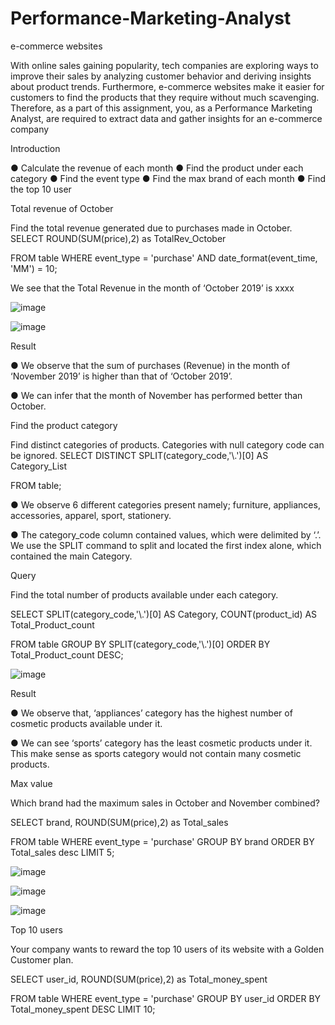 # Performance-Marketing-Analyst
e-commerce websites

With online sales gaining popularity, tech companies are exploring ways to improve their
sales by analyzing customer behavior and deriving insights about product trends.
Furthermore, e-commerce websites make it easier for customers to find the products that
they require without much scavenging. Therefore, as a part of this assignment, you, as a
Performance Marketing Analyst, are required to extract data and gather insights for an
e-commerce company

Introduction

● Calculate the revenue of each month
● Find the product under each category
● Find the event type
● Find the max brand of each month
● Find the top 10 user

Total revenue of October

Find the total revenue generated due to purchases made in October.
SELECT ROUND(SUM(price),2) as TotalRev_October

FROM table
WHERE event_type = 'purchase' AND
date_format(event_time, 'MM') = 10;

We see that the Total Revenue in the month of ‘October 2019’ is xxxx

![image](https://github.com/Arooba-Khokhar/Performance-Marketing-Analyst/assets/14163981/4a8af284-9fe2-4f60-9421-99a837cb3e72)

![image](https://github.com/Arooba-Khokhar/Performance-Marketing-Analyst/assets/14163981/ed17b5fc-bc15-40da-a39b-60e6ddc7a71c)


Result

● We observe that the sum of purchases (Revenue) in the month of ‘November
2019’ is higher than that of ‘October 2019’.

● We can infer that the month of November has performed better than October.


Find the product category

Find distinct categories of products. Categories with null category code can be ignored.
SELECT DISTINCT SPLIT(category_code,'\\.')[0] AS Category_List

FROM table;

● We observe 6 different categories present namely; furniture, appliances, accessories, apparel, sport,
stationery.

● The category_code column contained values, which were delimited by ‘.’. We use the SPLIT command to split
and located the first index alone, which contained the main Category.


Query

Find the total number of products available under each category.

SELECT SPLIT(category_code,'\\.')[0] AS Category, COUNT(product_id) AS Total_Product_count

FROM table
GROUP BY SPLIT(category_code,'\\.')[0]
ORDER BY Total_Product_count DESC;


![image](https://github.com/Arooba-Khokhar/Performance-Marketing-Analyst/assets/14163981/fdbfd447-e3d5-491a-9f08-40ebaa46ab6a)


Result

● We observe that, ‘appliances’ category has the highest number of cosmetic
products available under it.

● We can see ‘sports’ category has the least cosmetic products under it. This make
sense as sports category would not contain many cosmetic products.


Max value

Which brand had the maximum sales in October and November combined?

SELECT brand, ROUND(SUM(price),2) as Total_sales

FROM table
WHERE event_type = 'purchase'
GROUP BY brand
ORDER BY Total_sales desc
LIMIT 5;


![image](https://github.com/Arooba-Khokhar/Performance-Marketing-Analyst/assets/14163981/a494265a-90a6-4633-ac21-63fcfd0502fd)


![image](https://github.com/Arooba-Khokhar/Performance-Marketing-Analyst/assets/14163981/df12b844-762a-47e2-9ea0-1e58df8646ef)



![image](https://github.com/Arooba-Khokhar/Performance-Marketing-Analyst/assets/14163981/4e44854b-4f14-463c-8763-4a31b19b1d9c)


Top 10 users

Your company wants to reward the top 10 users of its website with a Golden Customer plan.

SELECT user_id, ROUND(SUM(price),2) as Total_money_spent

FROM table
WHERE event_type = 'purchase'
GROUP BY user_id
ORDER BY Total_money_spent DESC
LIMIT 10;




